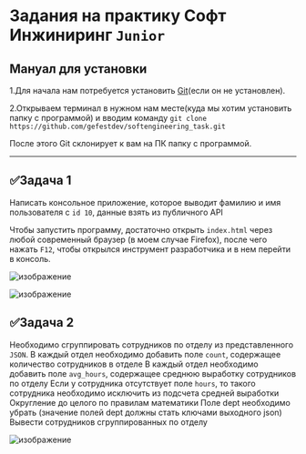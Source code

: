 # Задания на практику Софт Инжиниринг ```Junior```

## Мануал для установки
1.Для начала нам потребуется установить [Git](https://git-scm.com/)(если он не установлен).

2.Открываем терминал в нужном нам месте(куда мы хотим установить папку с программой) и вводим команду ```git clone https://github.com/gefestdev/softengineering_task.git```

После этого Git склонирует к вам на ПК папку с программой.
____
## :white_check_mark:Задача 1
Написать консольное приложение, которое выводит фамилию и имя пользователя с ```id 10```, данные взять из публичного API

 Чтобы запустить программу, достаточно открыть ```index.html``` через любой современный браузер (в моем случае Firefox), после чего нажать ```F12```, чтобы открылся инструмент разработчика и в нем перейти в консоль.

![изображение](https://user-images.githubusercontent.com/56268426/196036051-18427abe-9c8e-44c8-8e79-00a45234d0df.png)

![изображение](https://user-images.githubusercontent.com/56268426/196036074-1e5ed5b0-13bf-4446-96f6-fcad8a0730d6.png)

## :white_check_mark:Задача 2
Необходимо сгруппировать сотрудников по отделу из представленного ```JSON```. 
В каждый отдел необходимо добавить поле ```count```, содержащее количество сотрудников в отделе
В каждый отдел необходимо добавить поле ```avg_hours```, содержащее среднюю выработку сотрудников по отделу
Если у сотрудника отсутствует поле ```hours```, то такого сотрудника необходимо исключить из подсчета средней выработки
Округление до целого по правилам математики
Поле dept необходимо убрать (значение полей dept должны стать ключами выходного json)
Вывести сотрудников сгруппированных по отделу

![изображение](https://user-images.githubusercontent.com/56268426/196039947-73265ba5-e24b-49f6-bbdb-a1fcbc41c5a0.png)
